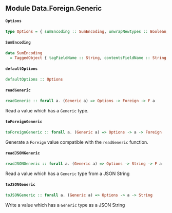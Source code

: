 ## Module Data.Foreign.Generic

#### `Options`

``` purescript
type Options = { sumEncoding :: SumEncoding, unwrapNewtypes :: Boolean, unwrapSingleArgumentConstructors :: Boolean, maybeAsNull :: Boolean }
```

#### `SumEncoding`

``` purescript
data SumEncoding
  = TaggedObject { tagFieldName :: String, contentsFieldName :: String }
```

#### `defaultOptions`

``` purescript
defaultOptions :: Options
```

#### `readGeneric`

``` purescript
readGeneric :: forall a. (Generic a) => Options -> Foreign -> F a
```

Read a value which has a `Generic` type.

#### `toForeignGeneric`

``` purescript
toForeignGeneric :: forall a. (Generic a) => Options -> a -> Foreign
```

Generate a `Foreign` value compatible with the `readGeneric` function.

#### `readJSONGeneric`

``` purescript
readJSONGeneric :: forall a. (Generic a) => Options -> String -> F a
```

Read a value which has a `Generic` type from a JSON String

#### `toJSONGeneric`

``` purescript
toJSONGeneric :: forall a. (Generic a) => Options -> a -> String
```

Write a value which has a `Generic` type as a JSON String


